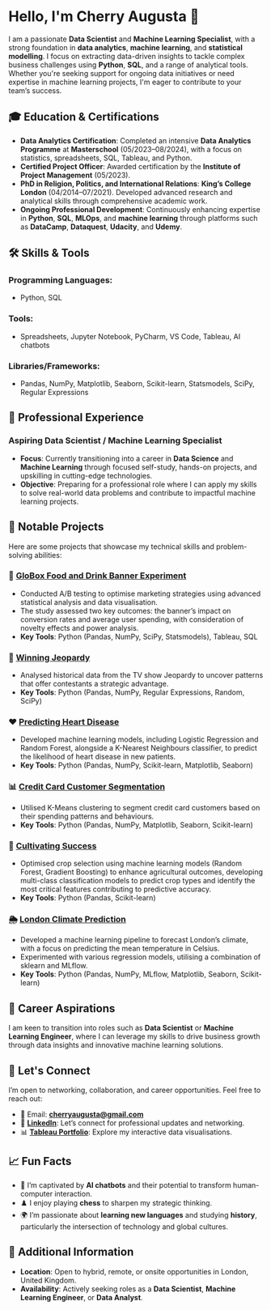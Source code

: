 # Hello, I'm Cherry Augusta 👋

I am a passionate **Data Scientist** and **Machine Learning Specialist**, with a strong foundation in **data analytics**, **machine learning**, and **statistical modelling**. I focus on extracting data-driven insights to tackle complex business challenges using **Python**, **SQL**, and a range of analytical tools. Whether you're seeking support for ongoing data initiatives or need expertise in machine learning projects, I'm eager to contribute to your team’s success.

## 🎓 Education & Certifications
- **Data Analytics Certification**: Completed an intensive **Data Analytics Programme** at **Masterschool** (05/2023–08/2024), with a focus on statistics, spreadsheets, SQL, Tableau, and Python.
- **Certified Project Officer**: Awarded certification by the **Institute of Project Management** (05/2023).
- **PhD in Religion, Politics, and International Relations**: **King’s College London** (04/2014–07/2021). Developed advanced research and analytical skills through comprehensive academic work.
- **Ongoing Professional Development**: Continuously enhancing expertise in **Python**, **SQL**, **MLOps**, and **machine learning** through platforms such as **DataCamp**, **Dataquest**, **Udacity**, and **Udemy**.

## 🛠️ Skills & Tools
### **Programming Languages**:
- Python, SQL

### **Tools**:
- Spreadsheets, Jupyter Notebook, PyCharm, VS Code, Tableau, AI chatbots

### **Libraries/Frameworks**:
- Pandas, NumPy, Matplotlib, Seaborn, Scikit-learn, Statsmodels, SciPy, Regular Expressions

## 💼 Professional Experience
### **Aspiring Data Scientist / Machine Learning Specialist**
- **Focus**: Currently transitioning into a career in **Data Science** and **Machine Learning** through focused self-study, hands-on projects, and upskilling in cutting-edge technologies.
- **Objective**: Preparing for a professional role where I can apply my skills to solve real-world data problems and contribute to impactful machine learning projects.

## 🌟 Notable Projects
Here are some projects that showcase my technical skills and problem-solving abilities:

### 🧪 **[GloBox Food and Drink Banner Experiment](https://github.com/cherryaugusta/GloBox_A-B_Testing_Analysis)**
- Conducted A/B testing to optimise marketing strategies using advanced statistical analysis and data visualisation.
- The study assessed two key outcomes: the banner’s impact on conversion rates and average user spending, with consideration of novelty effects and power analysis.
- **Key Tools**: Python (Pandas, NumPy, SciPy, Statsmodels), Tableau, SQL

### 🎯 **[Winning Jeopardy](https://github.com/cherryaugusta/Winning-Jeopardy)**
- Analysed historical data from the TV show Jeopardy to uncover patterns that offer contestants a strategic advantage.
- **Key Tools**: Python (Pandas, NumPy, Regular Expressions, Random, SciPy)

### ❤️ **[Predicting Heart Disease](https://github.com/cherryaugusta/Predicting-Heart-Disease)**
- Developed machine learning models, including Logistic Regression and Random Forest, alongside a K-Nearest Neighbours classifier, to predict the likelihood of heart disease in new patients.
- **Key Tools**: Python (Pandas, NumPy, Scikit-learn, Matplotlib, Seaborn)

### 📊 **[Credit Card Customer Segmentation](https://github.com/cherryaugusta/Credit-Card-Customer-Segmentation)**
- Utilised K-Means clustering to segment credit card customers based on their spending patterns and behaviours.
- **Key Tools**: Python (Pandas, NumPy, Matplotlib, Seaborn, Scikit-learn)

### 🌾 **[Cultivating Success](https://github.com/cherryaugusta/Cultivating-Success)**
- Optimised crop selection using machine learning models (Random Forest, Gradient Boosting) to enhance agricultural outcomes, developing multi-class classification models to predict crop types and identify the most critical features contributing to predictive accuracy.
- **Key Tools**: Python (Pandas, Scikit-learn)

### 🌦️ **[London Climate Prediction](https://github.com/cherryaugusta/Machine-Learning-Pipeline-for-London-s-Climate)**
- Developed a machine learning pipeline to forecast London’s climate, with a focus on predicting the mean temperature in Celsius.
- Experimented with various regression models, utilising a combination of sklearn and MLflow.
- **Key Tools**: Python (Pandas, NumPy, MLflow, Matplotlib, Seaborn, Scikit-learn)

## 🎯 Career Aspirations
I am keen to transition into roles such as **Data Scientist** or **Machine Learning Engineer**, where I can leverage my skills to drive business growth through data insights and innovative machine learning solutions.

## 👥 Let's Connect
I’m open to networking, collaboration, and career opportunities. Feel free to reach out:
- 📧 Email: **cherryaugusta@gmail.com**
- 💼 **[LinkedIn](www.linkedin.com/in/cherry-augusta-3957a916)**: Let’s connect for professional updates and networking.
- 📊 **[Tableau Portfolio](https://public.tableau.com/app/profile/cherry.augusta/vizzes)**: Explore my interactive data visualisations.

## 📈 Fun Facts
- 🤖 I’m captivated by **AI chatbots** and their potential to transform human-computer interaction.
- ♟️ I enjoy playing **chess** to sharpen my strategic thinking.
- 🌍 I’m passionate about **learning new languages** and studying **history**, particularly the intersection of technology and global cultures.

## 📝 Additional Information
- **Location**: Open to hybrid, remote, or onsite opportunities in London, United Kingdom.
- **Availability**: Actively seeking roles as a **Data Scientist**, **Machine Learning Engineer**, or **Data Analyst**.
